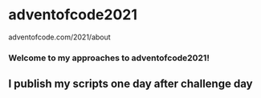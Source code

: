 # adventofcode2021
adventofcode.com/2021/about

### Welcome to my approaches to adventofcode2021!

## I publish my scripts one day after challenge day
